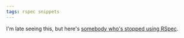 ```yaml
---
tags: rspec snippets
---
```


I'm late seeing this, but here's [somebody who's stopped using RSpec](http://www.caboo.se/articles/2008/11/4/we-ve-stopped-using-rspec).
